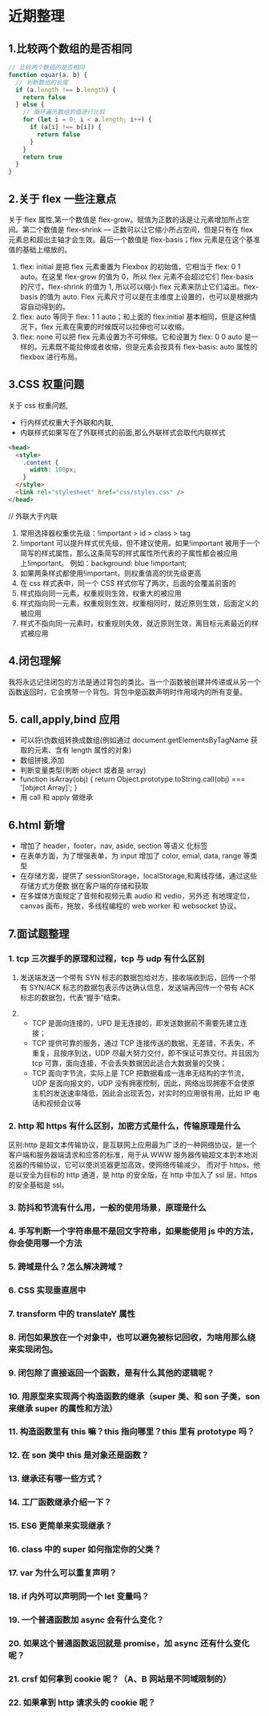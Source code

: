 # 近期整理

## 1.比较两个数组的是否相同

```javascript
// 比较两个数组的是否相同
function equar(a, b) {
  // 判断数组的长度
  if (a.length !== b.length) {
    return false
  } else {
    // 循环遍历数组的值进行比较
    for (let i = 0; i < a.length; i++) {
      if (a[i] !== b[i]) {
        return false
      }
    }
    return true
  }
}
```

## 2.关于 flex 一些注意点

关于 flex 属性,第一个数值是 flex-grow。赋值为正数的话是让元素增加所占空间。第二个数值是 flex-shrink — 正数可以让它缩小所占空间，但是只有在 flex 元素总和超出主轴才会生效。最后一个数值是 flex-basis；flex 元素是在这个基准值的基础上缩放的。

1. flex: initial 是把 flex 元素重置为 Flexbox 的初始值，它相当于 flex: 0 1 auto。在这里 flex-grow 的值为 0，所以 flex 元素不会超过它们 flex-basis 的尺寸。flex-shrink 的值为 1, 所以可以缩小 flex 元素来防止它们溢出。flex-basis 的值为 auto. Flex 元素尺寸可以是在主维度上设置的，也可以是根据内容自动得到的。
2. flex: auto 等同于 flex: 1 1 auto；和上面的 flex:initial 基本相同，但是这种情况下，flex 元素在需要的时候既可以拉伸也可以收缩。
3. flex: none 可以把 flex 元素设置为不可伸缩。它和设置为 flex: 0 0 auto 是一样的。元素既不能拉伸或者收缩，但是元素会按具有 flex-basis: auto 属性的 flexbox 进行布局。

## 3.CSS 权重问题

关于 css 权重问题,

- 行内样式权重大于外联和内联,
- 内联样式如果写在了外联样式的前面,那么外联样式会取代内联样式

```html
<head>
  <style>
    .content {
      width: 100px;
    }
  </style>
  <link rel="stylesheet" href="css/styles.css" />
</head>
```

// 外联大于内联

1. 常用选择器权重优先级：!important > id > class > tag
2. !important 可以提升样式优先级，但不建议使用。如果!important 被用于一个简写的样式属性，那么这条简写的样式属性所代表的子属性都会被应用上!important。 例如：background: blue !important;
3. 如果两条样式都使用!important，则权重值高的优先级更高
4. 在 css 样式表中，同一个 CSS 样式你写了两次，后面的会覆盖前面的
5. 样式指向同一元素，权重规则生效，权重大的被应用
6. 样式指向同一元素，权重规则生效，权重相同时，就近原则生效，后面定义的被应用
7. 样式不指向同一元素时，权重规则失效，就近原则生效，离目标元素最近的样式被应用

## 4.闭包理解

我将永远记住闭包的方法是通过背包的类比。当一个函数被创建并传递或从另一个函数返回时，它会携带一个背包。背包中是函数声明时作用域内的所有变量。

## 5. call,apply,bind 应用

- 可以将\伪数组转换成数组(例如通过 document.getElementsByTagName 获取的元素、含有 length 属性的对象)
- 数组拼接,添加
- 判断变量类型(判断 object 或者是 array)
- function isArray(obj) { return Object.prototype.toString.call(obj) === '[object Array]'; }
- 用 call 和 apply 做继承

## 6.html 新增

- 增加了 header，footer，nav, aside, section 等语义 化标签
- 在表单方面，为了增强表单，为 input 增加了 color, emial, data, range 等类型
- 在存储方面，提供了 sessionStorage，localStorage,和离线存储，通过这些存储方式方便数 据在客户端的存储和获取
- 在多媒体方面规定了音频和视频元素 audio 和 vedio，另外还 有地理定位，canvas 画布，拖放，多线程编程的 web worker 和 websocket 协议。

## 7.面试题整理

### 1. tcp 三次握手的原理和过程，tcp 与 udp 有什么区别

1. 发送端发送一个带有 SYN 标志的数据包给对方，接收端收到后，回传一个带有 SYN/ACK 标志的数据包表示传达确认信息，发送端再回传一个带有 ACK 标志的数据包，代表“握手”结束。

2. - TCP 是面向连接的，UPD 是无连接的，即发送数据前不需要先建立连接；
   - TCP 提供可靠的服务，通过 TCP 连接传送的数据，无差错，不丢失，不重复，且按序到达，UDP 尽最大努力交付，即不保证可靠交付。并且因为 tcp 可靠，面向连接，不会丢失数据因此适合大数据量的交换；
   - TCP 面向字节流，实际上是 TCP 把数据看成一连串无结构的字节流，UDP 是面向报文的，UDP 没有拥塞控制，因此，网络出现拥塞不会使原主机的发送速率降低，因此会出现丢包，对实时的应用很有用，比如 IP 电话和视频会议等

### 2. http 和 https 有什么区别，加密方式是什么，传输原理是什么

区别:http 是超文本传输协议，是互联网上应用最为广泛的一种网络协议，是一个客户端和服务器端请求和应答的标准，用于从 WWW 服务器传输超文本到本地浏览器的传输协议，它可以使浏览器更加高效，使网络传输减少。 而对于 https，他是以安全为目标的 http 通道，是 http 的安全版，在 http 中加入了 ssl 层，https 的安全基础是 ssl。

### 3. 防抖和节流有什么用，一般的使用场景，原理是什么

### 4. 手写判断一个字符串是不是回文字符串，如果能使用 js 中的方法，你会使用哪一个方法

### 5. 跨域是什么？怎么解决跨域？

### 6. CSS 实现垂直居中

### 7. transform 中的 translateY 属性

### 8. 闭包如果放在一个对象中，也可以避免被标记回收，为啥用那么绕来实现闭包。

### 9. 闭包除了直接返回一个函数，是有什么其他的逻辑呢？

### 10. 用原型来实现两个构造函数的继承（super 类、和 son 子类，son 来继承 super 的属性和方法）

### 11. 构造函数里有 this 嘛？this 指向哪里？this 里有 prototype 吗？

### 12. 在 son 类中 this 是对象还是函数？

### 13. 继承还有哪一些方式？

### 14. 工厂函数继承介绍一下？

### 15. ES6 更简单来实现继承？

### 16. class 中的 super 如何指定你的父类？

### 17. var 为什么可以重复声明？

### 18. if 内外可以声明同一个 let 变量吗？

### 19. 一个普通函数加 async 会有什么变化？

### 20. 如果这个普通函数返回就是 promise，加 async 还有什么变化呢？

### 21. crsf 如何拿到 cookie 呢？（A、B 网站是不同域限制的）

### 22. 如果拿到 http 请求头的 cookie 呢？
